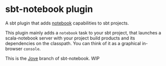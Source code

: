 sbt-notebook plugin
========

A sbt plugin that adds [notebook](https://github.com/ipython/ipython)
capabilities to sbt projects.

This plugin mainly adds a `notebook` task to your sbt project, that launches a scala-notebook server with your project build products and its dependencies on the classpath. You can think of it as a graphical in-browser `console`.

This is the [Jove](https://github.com/jove-sh/jove) branch of sbt-notebook.
WIP
